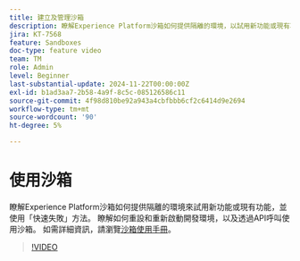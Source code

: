 ```yaml
---
title: 建立及管理沙箱
description: 瞭解Experience Platform沙箱如何提供隔離的環境，以試用新功能或現有功能，並使用快速失敗方法。 瞭解如何重設和重新啟動開發環境，以及透過API呼叫使用沙箱。
jira: KT-7568
feature: Sandboxes
doc-type: feature video
team: TM
role: Admin
level: Beginner
last-substantial-update: 2024-11-22T00:00:00Z
exl-id: b1ad3aa7-2b58-4a9f-8c5c-085126586c11
source-git-commit: 4f98d810be92a943a4cbfbbb6cf2c6414d9e2694
workflow-type: tm+mt
source-wordcount: '90'
ht-degree: 5%

---
```


# 使用沙箱

瞭解Experience Platform沙箱如何提供隔離的環境來試用新功能或現有功能，並使用「快速失敗」方法。 瞭解如何重設和重新啟動開發環境，以及透過API呼叫使用沙箱。 如需詳細資訊，請瀏覽[沙箱使用手冊](https://experienceleague.adobe.com/docs/experience-platform/sandbox/home.html?lang=zh-Hant)。

>[!VIDEO](https://video.tv.adobe.com/v/29838/?learn=on)
